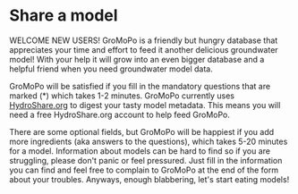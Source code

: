 # Share a model

WELCOME NEW USERS!
GroMoPo is a friendly but hungry database that appreciates your time and effort to feed it another delicious groundwater model!
With your help it will grow into an even bigger database and a helpful friend when you need groundwater model data.

GroMoPo will be satisfied if you fill in the mandatory questions that are marked (*) which takes 1-2 minutes. GroMoPo currently uses
[HydroShare.org](https://www.hydroshare.org) to digest your tasty model metadata. This means you will need a free HydroShare.org account to help feed GroMoPo.

There are some optional fields, but GroMoPo will be happiest if you add more ingredients (aka answers to the questions), which takes 5-20 minutes for a model. Information about models can be hard to find so if you are struggling, please don't panic or feel pressured. Just
fill in the information you can find and feel free to complain to GroMoPo at the end of the form about your troubles. Anyways, enough blabbering, let's start eating models!